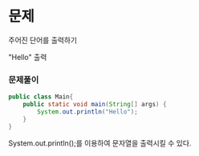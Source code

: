 # 문제
주어진 단어를 출력하기

"Hello" 출력


### 문제풀이
```java
public class Main{
    public static void main(String[] args) {
        System.out.println("Hello");
    }
}
```

System.out.println();를 이용하여 문자열을 출력시킬 수 있다.